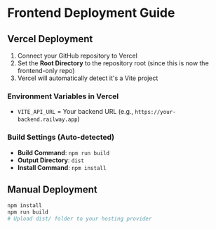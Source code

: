 
# Frontend Deployment Guide

## Vercel Deployment

1. Connect your GitHub repository to Vercel
2. Set the **Root Directory** to the repository root (since this is now the frontend-only repo)
3. Vercel will automatically detect it's a Vite project

### Environment Variables in Vercel
- `VITE_API_URL` = Your backend URL (e.g., `https://your-backend.railway.app`)

### Build Settings (Auto-detected)
- **Build Command**: `npm run build`
- **Output Directory**: `dist`
- **Install Command**: `npm install`

## Manual Deployment

```bash
npm install
npm run build
# Upload dist/ folder to your hosting provider
```
